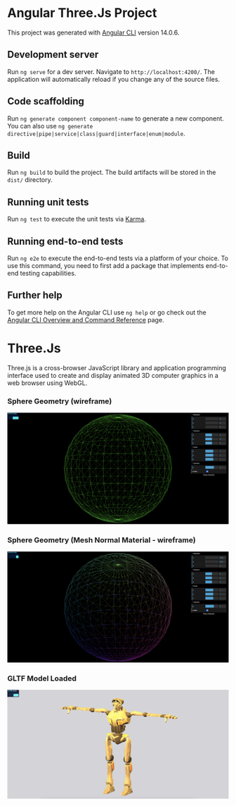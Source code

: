 # Angular Three.Js Project

This project was generated with [Angular CLI](https://github.com/angular/angular-cli) version 14.0.6.

## Development server

Run `ng serve` for a dev server. Navigate to `http://localhost:4200/`. The application will automatically reload if you change any of the source files.

## Code scaffolding

Run `ng generate component component-name` to generate a new component. You can also use `ng generate directive|pipe|service|class|guard|interface|enum|module`.

## Build

Run `ng build` to build the project. The build artifacts will be stored in the `dist/` directory.

## Running unit tests

Run `ng test` to execute the unit tests via [Karma](https://karma-runner.github.io).

## Running end-to-end tests

Run `ng e2e` to execute the end-to-end tests via a platform of your choice. To use this command, you need to first add a package that implements end-to-end testing capabilities.

## Further help

To get more help on the Angular CLI use `ng help` or go check out the [Angular CLI Overview and Command Reference](https://angular.io/cli) page.


# Three.Js

Three.js is a cross-browser JavaScript library and application programming interface used to create and display animated 3D computer graphics in a web browser using WebGL.

### Sphere Geometry (wireframe)

![sphere](https://github.com/arjunkhetia/Angular-Three.js-Project/blob/main/src/assets/sphere.png "sphere")

### Sphere Geometry (Mesh Normal Material - wireframe)

![wireframe](https://github.com/arjunkhetia/Angular-Three.js-Project/blob/main/src/assets/wireframe.png "wireframe")

### GLTF Model Loaded

![gltf](https://github.com/arjunkhetia/Angular-Three.js-Project/blob/main/src/assets/gltf.png "gltf")